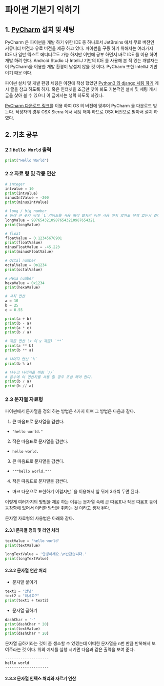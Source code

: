 # 파이썬 기본기 익히기 

## 1. [PyCharm](https://www.jetbrains.com/pycharm/) 설치 및 세팅 

PyCharm 은 파이썬을 개발 하기 위한 IDE 중 하나로서 JetBrains 에서 무료 버전인 커뮤니티 버전과 유료 버전을 제공 하고 있다. 파이썬을 구동 하기 위해서는 여러가지 IDE 나 일반 텍스트 에디터로도 가능 하지만 이번에 공부 하면서 바로 IDE 를 이용 하여 개발 하려 한다. Android Studio 나 IntelliJ 기반의 IDE 를 사용해 본 적 있는 개발자는 이 PyCharm을 이용한 개발 환경이 낯설지 않을 것 이다. PyCharm 또한 IntelliJ 기반 이기 때문 이다. 

파이썬 설치 및 개발 환경 세팅은 이전에 작성 했었던 [Python3 와 django 세팅 하기](https://github.com/ksu3101/TIL/blob/master/PythonDjango/170108.md) 게시 글을 참고 하도록 하자. 혹은 인터넷을 조금만 찾아 봐도 기본적인 설치 및 세팅 게시글을 찾아 볼 수 있으니 이 글에서는 생략 하도록 하겠다. 

[PyCharm 다운로드 링크](https://www.jetbrains.com/pycharm/download/)를 이용 하여 OS 의 버전에 맞추어 PyCharm 을 다운로드 받는다. 작성자의 경우 OSX Sierra 에서 세팅 해야 하므로 OSX 버전으로 받아서 설치 하였다. 

## 2. 기초 공부 

### 2.1 `Hello World` 출력 

```py
print("Hello World")
```

### 2.2 자료 형 및 각종 연산 

```py
# integer
intvalue = 10
print(intvalue)
minusIntValue = -200
print(minusIntValue)

# long / big number
# 원래 큰 숫자 뒤에 `L`키워드를 사용 해야 했지만 이젠 사용 하지 않아도 문제 없는거 같다. 
longValue = 98765432109876543210987654321
print(longValue)

# float
floatValue = 0.12345678901
print(floatValue)
minusFloatValue = -45.223
print(minusFloatValue)

# Octal number
octalValue = 0o1234
print(octalValue)

# Hexa number
hexaValue = 0x1234
print(hexaValue)

# 사칙 연산
a = 10
b = 25
c = 0.55

print(a + b)
print(b - a)
print(a * c)
print(b / a)

# 제곱 연산 (x 의 y 제곱) `**`
print(a ** b)
print(b ** a)

# 나머지 연산 `%`
print(b % a)

# 나누고 나머지를 버림 `//`
# 음수에 이 연산자를 사용 할 경우 조심 해야 한다.
print(b / a)
print(b // a)
```

### 2.3 문자열 자료형 

파이썬에서 문자열을 정의 하는 방법은 4가지 이며 그 방법은 다음과 같다. 

1. 큰 따옴표로 문자열을 감싼다. 
 - `"hello world."` 

2. 작은 따옴표로 문자열을 감싼다. 
 - ``hello world.``

3. 큰 따옴표로 문자열을 감싼다. 
 - `"""hello world."""`

4. 작은 따옴표로 문자열을 감싼다. 
 - 마크 다운으로 표현하기 어렵지만 `을 이용해서 앞 뒤에 3개씩 두면 된다. 

이렇게 여러가지의 방법을 제공 하는 이유는 문자열 속에 큰 따옴표나 작은 따옴표 등이 등장함에 있어서 이러한 방법을 취하는 것 이라고 생각 된다. 

문자열 자료형의 사용법은 아래와 같다. 

#### 2.3.1 문자열 정의 및 라인 처리 

```py
textValue = 'hello world'
print(textValue)

longTextValue = '안녕하세요.\n반갑습니다.'
print(longTextValue)
```

#### 2.3.2 문자열 연산 처리 

- 문자열 붙이기 

```py
text1 = "안녕"
text2 = "하세요?"
print(text1 + text2)
```

- 문자열 곱하기 

```py
dashChar = '-'
print(dashChar * 20)
print(textValue)
print(dashChar * 20)
```

문자열 곱하기라는 것이 좀 생소할 수 있겠는데 어떠한 문자열을 n번 만큼 반복해서 보여주라는 것 이다. 위의 예제를 실행 시키면 다음과 같은 출력을 보여 준다. 

```
--------------------
hello world
--------------------
```

#### 2.3.3 문자열 인덱스 처리와 자르기 연산 




